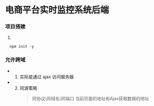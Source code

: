 # 电商平台实时监控系统后端
### 项目搭建
1. 
```shell
  npm init -y 
```
### 允许跨域
- 1. 实际是通过 ajax 访问服务器
- 2. 同源策略
      > 同协议\同域名\同端口
      > 当前页面的地址和Ajax获取数据的地址
